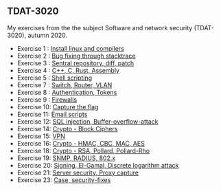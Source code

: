 <h2>TDAT-3020</h2>

My exercises from the the subject Software and network security (TDAT-3020), autumn 2020. 

* Exercise 1 : [Install linux and compilers](https://github.com/jonasbrunvoll/TDAT-3020/tree/master/exercise1)
* Exercise 2 : [Bug fixing through stacktrace]()
* Exercise 3 : [Sentral repository, diff, patch](https://github.com/jonasbrunvoll/TDAT-3020/tree/master/exercise3)
* Exercise 4 : [C++, C, Rust, Assembly](https://github.com/jonasbrunvoll/TDAT-3020/tree/master/exercise4)
* Exercise 5 : [Shell scripting]()
* Exercise 7 : [Switch, Router, VLAN](https://github.com/jonasbrunvoll/TDAT-3020/tree/master/exercise7)
* Exercise 8 : [Authentication, Tokens]()
* Exercise 9 : [Firewalls]()
* Exercise 10: [Capture the flag](https://github.com/jonasbrunvoll/TDAT-3020/tree/master/exercise10)
* Exercise 11: [Email scripts](https://github.com/jonasbrunvoll/TDAT-3020/tree/master/exercise11)
* Exercise 12: [SQL injection, Buffer-overflow-attack](https://github.com/jonasbrunvoll/TDAT-3020/tree/master/exercise12)
* Exercise 14: [Crypto - Block Ciphers](https://github.com/jonasbrunvoll/TDAT-3020/tree/master/exercise14)
* Exercise 15: [VPN](https://github.com/jonasbrunvoll/TDAT-3020/tree/master/exercise15)
* Exercise 16: [Crypto - HMAC, CBC, MAC, AES](https://github.com/jonasbrunvoll/TDAT-3020/tree/master/exercise16)
* Exercise 18: [Crypto - RSA, Pollard, Pollard-Rho](https://github.com/jonasbrunvoll/TDAT-3020/tree/master/exercise18)
* Exercise 19: [SNMP, RADIUS, 802.x](https://github.com/jonasbrunvoll/TDAT-3020/tree/master/exercise19)
* Exercise 20: [Signing, El-Gamal, Discrete logarithm attack](https://github.com/jonasbrunvoll/TDAT-3020/tree/master/exercise20)
* Exercise 21: [Server security, Proxy capture](https://github.com/jonasbrunvoll/TDAT-3020/tree/master/exercise21)
* Exercise 23: [Case, security-fixes](https://github.com/jonasbrunvoll/TDAT-3020/tree/master/exercise23)

